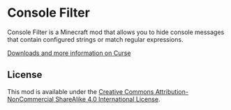 # Console Filter

Console Filter is a Minecraft mod that allows you to hide console messages that contain configured strings or match regular expressions.

[Downloads and more information on Curse](https://minecraft.curseforge.com/projects/console-filter)

## License

This mod is available under the [Creative Commons Attribution-NonCommercial ShareAlike 4.0 International License](https://creativecommons.org/licenses/by-nc-sa/4.0/legalcode).